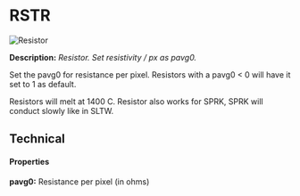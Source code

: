 # RSTR

![Resistor](https://i.imgur.com/Sje2X40.png)

**Description:**  *Resistor. Set resistivity / px as pavg0.*

Set the pavg0 for resistance per pixel. Resistors with a pavg0 < 0 will have it set to 1 as default.

Resistors will melt at 1400 C. Resistor also works for SPRK, SPRK will conduct slowly like in SLTW.

## Technical
#### Properties
**pavg0:** Resistance per pixel (in ohms)
